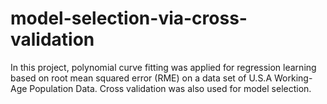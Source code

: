 # model-selection-via-cross-validation
In this project, polynomial curve fitting was applied for regression learning based on root mean squared error (RME) on a data set of U.S.A Working-Age Population Data. Cross validation was also used for model selection.  
